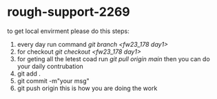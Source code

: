 # rough-support-2269

to get local envirment please do this steps:
1. every day run command *git branch <fw23_178 day1>*
2. for checkout *git checkout <fw23_178 day1>*
3. for geting all the letest coad run *git pull origin main*
then you can do your daily contrubation
1. git add .
2. git commit -m"your msg" 
3. git push origin <branch name>
this is how you are doing the work
